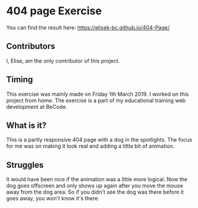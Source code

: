 # 404 page Exercise

You can find the result here: https://elisek-bc.github.io/404-Page/

## Contributors

I, Elise, am the only contributor of this project.

## Timing

This exercise was mainly made on Friday 1th March 2019. I worked on this project from home. The exercise is a part of my educational training web development at BeCode.

## What is it?

This is a partly responsive 404 page with a dog in the spotlights. The focus for me was on making it look real and adding a little bit of animation.

## Struggles

It would have been nice if the animation was a little more logical. Now the dog goes offscreen and only shows up again after you move the mouse away from the dog area. So if you didn't see the dog was there before it goes away, you won't know it's there.

